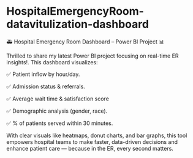 # HospitalEmergencyRoom-datavitulization-dashboard

🚑 Hospital Emergency Room Dashboard – Power BI Project 📊

Thrilled to share my latest Power BI project focusing on real-time ER insights!.
This dashboard visualizes:

✅ Patient inflow by hour/day.

✅ Admission status & referrals.

✅ Average wait time & satisfaction score

✅ Demographic analysis (gender, race).

✅ % of patients served within 30 minutes.


With clear visuals like heatmaps, donut charts, and bar graphs, this tool empowers hospital teams to make faster, data-driven decisions and enhance patient care — because in the ER, every second matters.
